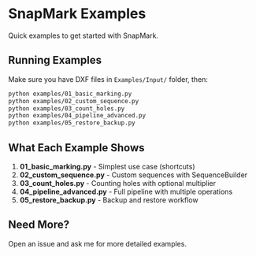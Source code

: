 # SnapMark Examples

Quick examples to get started with SnapMark.

## Running Examples

Make sure you have DXF files in `Examples/Input/` folder, then:
```bash
python examples/01_basic_marking.py
python examples/02_custom_sequence.py
python examples/03_count_holes.py
python examples/04_pipeline_advanced.py
python examples/05_restore_backup.py
```

## What Each Example Shows

1. **01_basic_marking.py** - Simplest use case (shortcuts)
2. **02_custom_sequence.py** - Custom sequences with SequenceBuilder
3. **03_count_holes.py** - Counting holes with optional multiplier
4. **04_pipeline_advanced.py** - Full pipeline with multiple operations
5. **05_restore_backup.py** - Backup and restore workflow

## Need More?

Open an issue and ask me for more detailed examples.